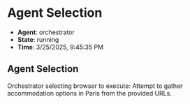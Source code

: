 # Agent Selection

- **Agent**: orchestrator
- **State**: running
- **Time**: 3/25/2025, 9:45:35 PM

## Agent Selection

Orchestrator selecting browser to execute: Attempt to gather accommodation options in Paris from the provided URLs.

